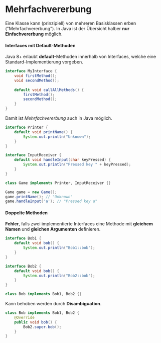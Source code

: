 # Mehrfachvererbung
Eine Klasse kann (prinzipiell) von mehreren Basisklassen erben ("Mehrfachvererbung"). In Java ist der Übersicht halber **nur Einfachvererbung** möglich.

#### Interfaces mit Default-Methoden
Java 8+ erlaubt **default**-Methoden innerhalb von Interfaces, welche eine Standard-Implementierung vorgeben.

```java
interface MyInterface {
	void firstMethod();
	void secondMethod();
	
	default void callAllMethods() {
		firstMethod();
		secondMethod();
	}
}
```

Damit ist *Mehrfachvererbung* auch in Java möglich.

```java
interface Printer {
	default void printName() {
		System.out.println("Unknown");
	}
}

interface InputReceiver {
	default void handleInput(char keyPressed) {
		System.out.println("Pressed key " + keyPressed);
	}
}

class Game implements Printer, InputReceiver {}

Game game = new Game();
game.printName(); // "Unknown"
game.handleInput('a'); // "Pressed key a"
```

#### Doppelte Methoden
**Fehler**, falls zwei implementierte Interfaces eine Methode mit **gleichem Namen** und **gleichen Argumenten** definieren.

```java
interface Bob1 {
	default void bob() {
		System.out.println("Bob1::bob");
	}
}

interface Bob2 {
	default void bob() {
		System.out.println("Bob2::bob");
	}
}

class Bob implements Bob1, Bob2 {}
```

Kann behoben werden durch **Disambiguation**.

```java
class Bob implements Bob1, Bob2 {
	@Override
	public void bob() {
		Bob2.super.bob();
	}
}
```